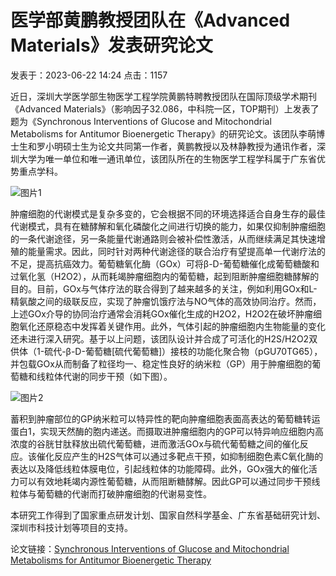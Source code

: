 # 医学部黄鹏教授团队在《Advanced Materials》发表研究论文

发表于：2023-06-22 14:24 点击：1157

近日，深圳大学医学部生物医学工程学院黄鹏特聘教授团队在国际顶级学术期刊《Advanced Materials》（影响因子32.086，中科院一区，TOP期刊）上发表了题为《Synchronous Interventions of Glucose and Mitochondrial Metabolisms for Antitumor Bioenergetic Therapy》的研究论文。该团队李萌博士生和罗小明硕士生为论文共同第一作者，黄鹏教授以及林静教授为通讯作者，深圳大学为唯一单位和唯一通讯单位，该团队所在的生物医学工程学科属于广东省优势重点学科。

![图片1](/__local/C/51/18/04F359591C48F60E51F9ED2169D_6D6F85EE_12C10.png)

肿瘤细胞的代谢模式是复杂多变的，它会根据不同的环境选择适合自身生存的最佳代谢模式，具有在糖酵解和氧化磷酸化之间进行切换的能力，如果仅抑制肿瘤细胞的一条代谢途径，另一条能量代谢通路则会被补偿性激活，从而继续满足其快速增殖的能量需求。因此，同时针对两种代谢途径的联合治疗有望提高单一代谢疗法的不足，提高抗癌效力。葡萄糖氧化酶（GOx）可将β-D-葡萄糖催化成葡萄糖酸和过氧化氢（H2O2），从而耗竭肿瘤细胞内的葡萄糖，起到阻断肿瘤细胞糖酵解的目的。目前，GOx与气体疗法的联合得到了越来越多的关注，例如利用GOx和L-精氨酸之间的级联反应，实现了肿瘤饥饿疗法与NO气体的高效协同治疗。然而，上述GOx介导的协同治疗通常会消耗GOx催化生成的H2O2，H2O2在破坏肿瘤细胞氧化还原稳态中发挥着关键作用。此外，气体引起的肿瘤细胞内生物能量的变化还未进行深入研究。基于以上问题，该团队设计并合成了可活化的H2S/H2O2双供体（1-硫代-β-D-葡萄糖\[硫代葡萄糖\]）接枝的功能化聚合物（pGU70TG65），并包载GOx从而制备了粒径均一、稳定性良好的纳米粒（GP）用于肿瘤细胞的葡萄糖和线粒体代谢的同步干预（如下图）。

![图片2](/__local/A/5E/88/1A3B6AE04C9CF26CAE644E1A704_A2D6A287_E11D0.png)

蓄积到肿瘤部位的GP纳米粒可以特异性的靶向肿瘤细胞表面高表达的葡萄糖转运蛋白1，实现天然酶的胞内递送。而摄取进肿瘤细胞内的GP可以特异响应细胞内高浓度的谷胱甘肽释放出硫代葡萄糖，进而激活GOx与硫代葡萄糖之间的催化反应。该催化反应产生的H2S气体可以通过多靶点干预，如抑制细胞色素C氧化酶的表达以及降低线粒体膜电位，引起线粒体的功能障碍。此外，GOx强大的催化活力可以有效地耗竭内源性葡萄糖，从而阻断糖酵解。因此GP可以通过同步干预线粒体与葡萄糖的代谢而打破肿瘤细胞的代谢易变性。

本研究工作得到了国家重点研发计划、国家自然科学基金、广东省基础研究计划、深圳市科技计划等项目的支持。

论文链接：[Synchronous Interventions of Glucose and Mitochondrial Metabolisms for Antitumor Bioenergetic Therapy](https://onlinelibrary.wiley.com/doi/10.1002/adma.202301099)